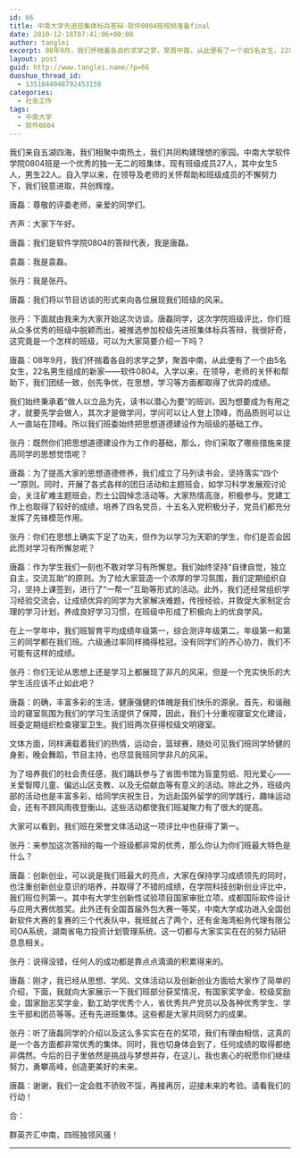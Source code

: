```yaml
---
id: 66
title: 中南大学先进班集体标兵答辩-软件0804班视频准备final
date: 2010-12-18T07:41:06+00:00
author: tanglei
excerpt: 08年9月，我们怀揣着各自的求学之梦，聚首中南，从此便有了一个由5名女生，22名男生组成的新家——软件0804。入学以来，在领导，老师的关怀和帮助下，我们团结一致，创先争优，在思想，学习等方面都取得了优异的成绩。
layout: post
guid: http://www.tanglei.name/?p=66
duoshuo_thread_id:
  - 1351844048792453158
categories:
  - 社会工作
tags:
  - 中南大学
  - 软件0804
---
```

我们来自五湖四海，我们相聚中南热土，我们共同构建理想的家园。中南大学软件学院0804班是一个优秀的独一无二的班集体，现有班级成员27人，其中女生5人，男生22人。自入学以来，在领导及老师的关怀帮助和班级成员的不懈努力下，我们锐意进取，共创辉煌。



唐磊：尊敬的评委老师，亲爱的同学们。

齐声：大家下午好。

唐磊：我们是软件学院0804的答辩代表，我是唐磊。

袁磊：我是袁磊。

张丹：我是张丹。

唐磊：我们将以节目访谈的形式来向各位展现我们班级的风采。

张丹：下面就由我来为大家开始这次访谈。唐磊同学，这次学院班级评比，你们班从众多优秀的班级中脱颖而出，被推选参加校级先进班集体标兵答辩，我很好奇，这究竟是一个怎样的班级，可以为大家简要介绍一下吗？

唐磊：08年9月，我们怀揣着各自的求学之梦，聚首中南，从此便有了一个由5名女生，22名男生组成的新家——软件0804。入学以来，在领导，老师的关怀和帮助下，我们团结一致，创先争优，在思想，学习等方面都取得了优异的成绩。

我们始终秉承着“做人以立品为先，读书以潜心为要”的班训，因为想要成为有用之才，就要先学会做人，其次才是做学问，学问可以让人登上顶峰，而品质则可以让人一直站在顶峰。所以我们班委始终把思想道德建设作为班级的基础工作。

张丹：既然你们把思想道德建设作为工作的基础，那么，你们采取了哪些措施来提高同学的思想觉悟呢？

唐磊：为了提高大家的思想道德修养，我们成立了马列读书会，坚持落实“四个一”原则。同时，开展了各式各样的团日活动和主题班会，如学习科学发展观讨论会，关注矿难主题班会，烈士公园悼念活动等。大家热情高涨，积极参与。党建工作上也取得了较好的成绩，培养了四名党员，十五名入党积极分子，党员们都充分发挥了先锋模范作用。

张丹：你们在思想上确实下足了功夫，但作为以学习为天职的学生，你们是否会因此而对学习有所懈怠呢？

唐磊：作为学生我们一刻也不敢对学习有所懈怠。我们始终坚持“自律自觉，独立自主，交流互助”的原则。为了给大家营造一个浓厚的学习氛围，我们定期组织自习，坚持上课签到，进行了“一帮一”互助等形式的活动。此外，我们还经常组织学习经验交流会，让成绩优异的同学为大家解决难题，传授经验，并敦促大家制定合理的学习计划，养成良好学习习惯，在班级中形成了积极向上的优良学风。

在上一学年中，我们班智育平均成绩年级第一，综合测评年级第二，年级第一和第三的同学都在我们班。六级通过率同样摘得桂冠。没有同学们的齐心协力，我们不可能有这样的成绩。

张丹：你们无论从思想上还是学习上都展现了非凡的风采，但是一个充实快乐的大学生活应该不止如此吧？

唐磊：的确，丰富多彩的生活，健康强健的体魄是我们快乐的源泉。首先，和谐融洽的寝室氛围为我们的学习生活提供了保障，因此，我们十分重视寝室文化建设，班委定期组织检查寝室卫生。我们班两次获得校级文明寝室。

文体方面，同样满载着我们的热情，运动会，篮球赛，随处可见我们班同学矫健的身影，晚会舞蹈，节目主持，也尽显我班同学非凡的风采。

为了培养我们的社会责任感，我们踊跃参与了省图书馆为盲童剪纸、阳光爱心——关爱智障儿童、偏远山区支教、以及无偿献血等有意义的活动。除此之外，班级内部的活动也是丰富多彩，给同学庆祝生日，为远赴国外留学的同学践行，趣味运动会，还有不顾风雨夜登衡山。这些活动都使我们班凝聚力有了很大的提高。

大家可以看到，我们班在荣誉文体活动这一项评比中也获得了第一。

张丹：来参加这次答辩的每一个班级都非常的优秀，那么你认为你们班最大特色是什么？

唐磊：创新创业，可以说是我们班最大的亮点，大家在保持学习成绩领先的同时，也注重创新创业意识的培养，并取得了不错的成绩，在学院科技创新创业评比中，我们班位列第一。其中有大学生创新性试验项目国家审批立项，成都国际软件设计与应用大赛优胜奖。此外还有全国首届外包大赛一等奖，中南大学成功进入全国创新软件大赛的复赛的三个代表队中，我班就占了两个，还有金海湾船务代理有限公司OA系统，湖南省电力投资计划管理系统。这一切都与大家实实在在的努力钻研息息相关。

张丹：说得没错，任何人的成功都是靠点点滴滴的积累得来的。

唐磊：刚才，我已经从思想、学风、文体活动以及创新创业方面给大家作了简单的介绍，下面，我就向大家展示一下我们班部分获奖情况，有国家奖学金、校级奖励金，国家励志奖学金，勤工助学优秀个人，省优秀共产党员以及各种优秀学生、学生干部和团员等等。还有先进班集体。这些都是大家共同努力的成果。

张丹：听了唐磊同学的介绍以及这么多实实在在的奖项，我们有理由相信，这真的是一个各方面都非常优秀的集体。同时，我也切身体会到了，任何成绩的取得都绝非偶然。今后的日子里依然是挑战与梦想并存，在这儿，我也衷心的祝愿你们继续努力，勇攀高峰，创造更美好的未来。

唐磊：谢谢，我们一定会胜不骄败不馁，再接再厉，迎接未来的考验。请看我们的行动！

合：

群英齐汇中南，四班独领风骚！

 ****

